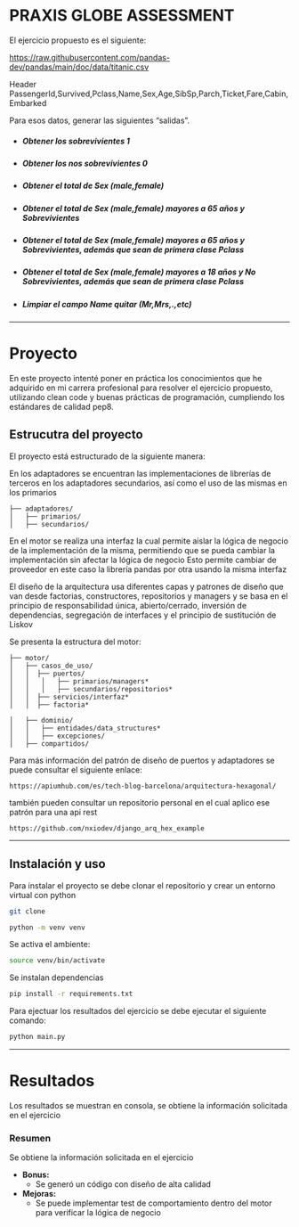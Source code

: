 # PRAXIS GLOBE ASSESSMENT

El ejercicio propuesto es el siguiente:

https://raw.githubusercontent.com/pandas-dev/pandas/main/doc/data/titanic.csv

Header PassengerId,Survived,Pclass,Name,Sex,Age,SibSp,Parch,Ticket,Fare,Cabin,Embarked 

Para esos datos, generar las siguientes “salidas”.

- ##### Obtener los sobrevivientes 1
- ##### Obtener los nos sobrevivientes 0
- ##### Obtener el total de Sex (male,female)
- ##### Obtener el total de Sex (male,female) mayores a 65 años y Sobrevivientes
- ##### Obtener el total de Sex (male,female) mayores a 65 años y Sobrevivientes, además que sean de primera clase Pclass
- ##### Obtener el total de Sex (male,female) mayores a 18 años y No Sobrevivientes, además que sean de primera clase Pclass
- ##### Limpiar el campo Name  quitar (Mr,Mrs,.,etc)

***
# Proyecto

En este proyecto intenté poner en práctica los conocimientos que he adquirido en mi carrera profesional para resolver el ejercicio propuesto, utilizando clean code y buenas prácticas de programación, cumpliendo los estándares de calidad pep8.

## Estrucutra del proyecto

El proyecto está estructurado de la siguiente manera:

En los adaptadores se encuentran las implementaciones de librerías de terceros
en los adaptadores secundarios, así como el uso de las mismas en los primarios
```
├── adaptadores/ 
│   ├── primarios/
│   ├── secundarios/
```
En el motor se realiza una interfaz la cual permite aislar la lógica de negocio de la implementación de la misma, 
permitiendo que se pueda cambiar la implementación sin afectar la lógica de negocio
Esto permite cambiar de proveedor en este caso la librería pandas por otra usando la misma interfaz

El diseño de la arquitectura usa diferentes capas y patrones de diseño que van desde factorias, constructores, repositorios y managers
y se basa en el principio de responsabilidad única, abierto/cerrado, inversión de dependencias, segregación de interfaces y el principio de sustitución de Liskov

Se presenta la estructura del motor:

```
├── motor/
│   ├── casos_de_uso/
│   │  ├── puertos/
│   │   │   ├── primarios/managers*
│   │   │   ├── secundarios/repositorios*
│   │  ├── servicios/interfaz*
│   │  ├── factoria*

│   ├── dominio/
│   │   ├── entidades/data_structures*
│   │   ├── excepciones/
│   ├── compartidos/
```

Para más información del patrón de diseño de puertos y adaptadores se puede consultar el siguiente enlace:

```
https://apiumhub.com/es/tech-blog-barcelona/arquitectura-hexagonal/
```

también pueden consultar un repositorio personal en el cual aplico ese patrón para una api rest
```
https://github.com/nxiodev/django_arq_hex_example
```
***
## Instalación y uso

Para instalar el proyecto se debe clonar el repositorio y crear un entorno virtual con python

```sh
git clone
```

```sh
python -m venv venv
```
Se activa el ambiente:
```sh
source venv/bin/activate
```
Se instalan dependencias
```sh
pip install -r requirements.txt
```

Para ejectuar los resultados del ejercicio se debe ejecutar el siguiente comando:

```sh
python main.py
```
***
# Resultados

Los resultados se muestran en consola, se obtiene la información solicitada en el ejercicio

### Resumen

Se obtiene la información solicitada en el ejercicio
- **Bonus:**
  - Se generó un código con diseño de alta calidad
- **Mejoras:**
  - Se puede implementar test de comportamiento dentro del motor para verificar la lógica de negocio

